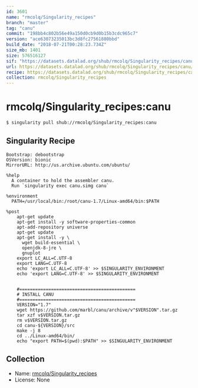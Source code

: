 ```yaml
---
id: 3601
name: "rmcolq/Singularity_recipes"
branch: "master"
tag: "canu"
commit: "198bb4c802b56e49a150d0cb9d0b15b3cdc965c7"
version: "ace63073235013bc3d8fc27561880bbd"
build_date: "2018-07-21T00:28:23.734Z"
size_mb: 1401
size: 576516127
sif: "https://datasets.datalad.org/shub/rmcolq/Singularity_recipes/canu/2018-07-21-198bb4c8-ace63073/ace63073235013bc3d8fc27561880bbd.simg"
url: https://datasets.datalad.org/shub/rmcolq/Singularity_recipes/canu/2018-07-21-198bb4c8-ace63073/
recipe: https://datasets.datalad.org/shub/rmcolq/Singularity_recipes/canu/2018-07-21-198bb4c8-ace63073/Singularity
collection: rmcolq/Singularity_recipes
---
```


# rmcolq/Singularity_recipes:canu

```bash
$ singularity pull shub://rmcolq/Singularity_recipes:canu
```

## Singularity Recipe

```singularity
Bootstrap: debootstrap
OSVersion: bionic
MirrorURL: http://us.archive.ubuntu.com/ubuntu/

%help
  A container to hold the assembler canu.
  Run `singularity exec canu.simg canu`

%environment
  PATH=/usr/local/bin:/root/canu-1.7/Linux-amd64/bin:$PATH

%post
    apt-get update
    apt-get install -y software-properties-common
    apt-add-repository universe
    apt-get update
    apt-get install -y \
      wget build-essential \
      openjdk-8-jre \
      gnuplot
    export LC_ALL=C.UTF-8
    export LANG=C.UTF-8
    echo 'export LC_ALL=C.UTF-8' >> $SINGULARITY_ENVIRONMENT
    echo 'export LANG=C.UTF-8' >> $SINGULARITY_ENVIRONMENT


    #============================================
    # INSTALL CANU
    #============================================
    VERSION="1.7"
    wget https://github.com/marbl/canu/archive/v"$VERSION".tar.gz
    tar xzf v$VERSION.tar.gz
    rm v$VERSION.tar.gz
    cd canu-${VERSION}/src
    make -j 8
    cd ../Linux-amd64/bin/
    echo "export PATH=$(pwd):$PATH" >> $SINGULARITY_ENVIRONMENT
```

## Collection

 - Name: [rmcolq/Singularity_recipes](https://github.com/rmcolq/Singularity_recipes)
 - License: None

